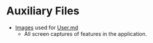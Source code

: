 # Auxiliary Files

- [Images](Images/User_Images) used for [User.md](../Documentation/User.md)
  - All screen captures of features in the application.
